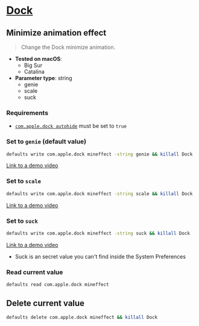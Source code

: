 # [Dock](../readme.md)

## Minimize animation effect

> Change the Dock minimize animation.

- **Tested on macOS**:
  * Big Sur
  * Catalina
- **Parameter type**: string
  * genie
  * scale
  * suck

### Requirements
- [`com.apple.dock autohide`](../../dock/autohide/readme.md#set-to-true) must be set to `true`

### Set to `genie` (default value)
```bash
defaults write com.apple.dock mineffect -string genie && killall Dock
```
[Link to a demo video](genie.mp4)

### Set to `scale`
```bash
defaults write com.apple.dock mineffect -string scale && killall Dock
```
[Link to a demo video](scale.mp4)

### Set to `suck`
```bash
defaults write com.apple.dock mineffect -string suck && killall Dock
```
[Link to a demo video](suck.mp4)
- Suck is an secret value you can't find inside the System Preferences

### Read current value
```bash
defaults read com.apple.dock mineffect
```

## Delete current value
```bash
defaults delete com.apple.dock mineffect && killall Dock
```
